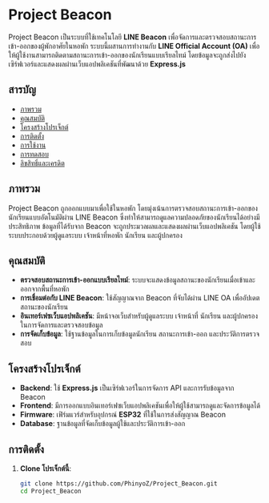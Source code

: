 # Project Beacon

Project Beacon เป็นระบบที่ใช้เทคโนโลยี **LINE Beacon** เพื่อจัดการและตรวจสอบสถานะการเข้า-ออกของผู้พักอาศัยในหอพัก ระบบนี้ผสานการทำงานกับ **LINE Official Account (OA)** เพื่อให้ผู้ใช้งานสามารถติดตามสถานะการเข้า-ออกของนักเรียนแบบเรียลไทม์ โดยข้อมูลจะถูกส่งไปยังเซิร์ฟเวอร์และแสดงผลผ่านเว็บแอปพลิเคชันที่พัฒนาด้วย **Express.js**

## สารบัญ
- [ภาพรวม](#ภาพรวม)
- [คุณสมบัติ](#คุณสมบัติ)
- [โครงสร้างโปรเจ็กต์](#โครงสร้างโปรเจ็กต์)
- [การติดตั้ง](#การติดตั้ง)
- [การใช้งาน](#การใช้งาน)
- [การทดสอบ](#การทดสอบ)
- [ลิขสิทธิ์และเครดิต](#ลิขสิทธิ์และเครดิต)

## ภาพรวม
Project Beacon ถูกออกแบบมาเพื่อใช้ในหอพัก โดยมุ่งเน้นการตรวจสอบสถานะการเข้า-ออกของนักเรียนแบบอัตโนมัติผ่าน LINE Beacon ซึ่งทำให้สามารถดูแลความปลอดภัยของนักเรียนได้อย่างมีประสิทธิภาพ ข้อมูลที่ได้รับจาก Beacon จะถูกประมวลผลและแสดงผลผ่านเว็บแอปพลิเคชัน โดยผู้ใช้ระบบประกอบด้วยผู้ดูแลระบบ เจ้าหน้าที่หอพัก นักเรียน และผู้ปกครอง

## คุณสมบัติ
- **ตรวจสอบสถานะการเข้า-ออกแบบเรียลไทม์**: ระบบจะแสดงข้อมูลสถานะของนักเรียนเมื่อเข้าและออกจากพื้นที่หอพัก
- **การเชื่อมต่อกับ LINE Beacon**: ใช้สัญญาณจาก Beacon ที่จับได้ผ่าน LINE OA เพื่ออัปเดตสถานะของนักเรียน
- **อินเทอร์เฟซเว็บแอปพลิเคชัน**: มีหน้าจอเว็บสำหรับผู้ดูแลระบบ เจ้าหน้าที่ นักเรียน และผู้ปกครองในการจัดการและตรวจสอบข้อมูล
- **การจัดเก็บข้อมูล**: ใช้ฐานข้อมูลในการเก็บข้อมูลนักเรียน สถานะการเข้า-ออก และประวัติการตรวจสอบ

## โครงสร้างโปรเจ็กต์
- **Backend**: ใช้ **Express.js** เป็นเซิร์ฟเวอร์ในการจัดการ API และการรับข้อมูลจาก Beacon
- **Frontend**: มีการออกแบบอินเทอร์เฟซเว็บแอปพลิเคชันเพื่อให้ผู้ใช้สามารถดูและจัดการข้อมูลได้
- **Firmware**: เฟิร์มแวร์สำหรับอุปกรณ์ **ESP32** ที่ใช้ในการส่งสัญญาณ Beacon
- **Database**: ฐานข้อมูลที่จัดเก็บข้อมูลผู้ใช้และประวัติการเข้า-ออก

## การติดตั้ง
1. **Clone โปรเจ็กต์นี้**:
   ```bash
   git clone https://github.com/PhinyoZ/Project_Beacon.git
   cd Project_Beacon
